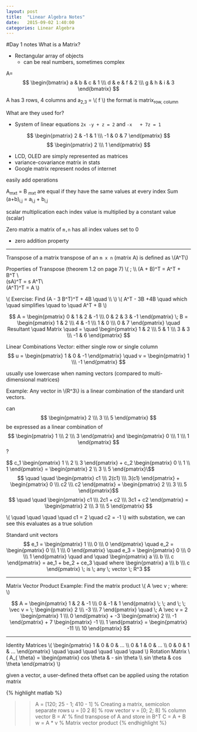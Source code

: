 ```yaml
---
layout: post
title:  "Linear Algebra Notes"
date:   2015-09-02 1:40:00
categories: Linear Algebra
---
```

#Day 1 notes
What is a Matrix?

- Rectangular array of objects
	- can be real numbers, sometimes complex

A=
$$ \begin{bmatrix} a & b & c & 1 \\\ d & e & f & 2 \\\ g & h & i & 3 \end{bmatrix} $$

A has 3 rows, 4 columns and a<sub>2,3</sub> = \\( f \\) the format is matrix<sub>row, column</sub>

What are they used for?

- System of linear equations
`2x -y + z = 2` and `-x   + 7z = 1`

$$ \begin{pmatrix} 2 & -1 & 1 \\\ -1 & 0 & 7 \end{pmatrix} $$
$$ \begin{pmatrix} 2 \\\ 1 \end{pmatrix} $$

- LCD, OLED are simply represented as matrices
- variance-covariance matrix in stats
- Google matrix represent nodes of internet

easily add operations

A<sub>mxt</sub> = B <sub>mxt</sub> are equal if they have the same values at every index
Sum
(a+b)<sub>i,j</sub> = a<sub>i,j</sub> + b<sub>i,j</sub>

scalar multiplication
each index value is multiplied by a constant value (scalar)

Zero matrix	
a matrix of `m,n` has all index values set to 0
- zero addition property

-----
Transpose of a matrix
transpose of an `m x n`  (matrix A) is defined as \\(A^T\\)

Properties of Transpose (theorem 1.2 on page 7)
\\( \; \\\ (A + B)^T = A^T + B^T \\\
(sA)^T = s A^T\\\
(A^T)^T = A \\)

\\( Exercise: Find (A - 3 B^T)^T + 4B \quad \\\ \\)
\\( A^T - 3B +4B  \quad which \quad simplifies \quad to \quad A^T + B \\)

$$
	A = 
		\begin{pmatrix}
		0 & 1 & 2 & -1 \\\
		0 & 2 & 3 & -1
		\end{pmatrix} \;
		B =
		\begin{pmatrix}
		1 & 2 \\\ 4 & -1 \\\ 1 & 0 \\\ 0 & 7 
		\end{pmatrix} \quad Resultant \quad Matrix \quad = \quad \begin{pmatrix} 	
	1 & 2 \\\
	5 & 1 \\\
	3 & 3 \\\
	-1 & 6
	\end{pmatrix}
$$

Linear Combinations	
Vector: either single row or single column
$$ u = \begin{pmatrix} 1 & 0 & -1 \end{pmatrix} \quad  v = \begin{pmatrix} 1 \\\ -1 \end{pmatrix} $$

usually use lowercase when naming vectors (compared to multi-dimensional matrices)

Example: Any vector in \\(R^3\\) is a linear combination of the standard unit vectors.

can 
$$ \begin{pmatrix} 2 \\\ 3 \\\ 5 \end{pmatrix} $$
be expressed as a linear combination of 
$$ \begin{pmatrix} 1 \\\ 2 \\\ 3 \end{pmatrix} and \begin{pmatrix} 0 \\\ 1 \\\ 1 \end{pmatrix} $$ ?


$$ c_1  \begin{pmatrix} 1 \\\ 2 \\\ 3 \end{pmatrix} + c_2 \begin{pmatrix} 0 \\\ 1 \\\ 1 \end{pmatrix}  = \begin{pmatrix} 2 \\\ 3 \\\ 5 \end{pmatrix}\\\$$
$$ \quad \quad \begin{pmatrix} c1 \\\ 2(c1) \\\ 3(c1) \end{pmatrix} +  \begin{pmatrix} 0 \\\ c2 \\\ c2 \end{pmatrix}  = \begin{pmatrix} 2 \\\ 3 \\\ 5 \end{pmatrix}$$
$$ \quad \quad \begin{pmatrix} c1 \\\ 2c1 + c2 \\\ 3c1 + c2 \end{pmatrix} = \begin{pmatrix} 2 \\\ 3 \\\ 5 \end{pmatrix} $$

\\( \quad \quad \quad \quad c1 = 2  \quad  c2 = -1 \\) with substation, we can see this evaluates as  a true solution

Standard unit vectors 
$$ e_1 = \begin{pmatrix} 1 \\\ 0 \\\ 0 \end{pmatrix} \quad e_2 = \begin{pmatrix} 0 \\\ 1 \\\ 0 \end{pmatrix} \quad e_3 = \begin{pmatrix} 0 \\\ 0 \\\ 1 \end{pmatrix} \quad
and \quad \begin{pmatrix} a \\\ b \\\ c \end{pmatrix} = ae_1 + be_2 + ce_3 \quad where \begin{pmatrix} a \\\ b \\\ c \end{pmatrix} \; is \; any \; vector \; R^3 $$

-----
Matrix Vector Product
Example: Find the matrix product \\( A \vec v \; where: \\)

$$
A = \begin{pmatrix} 1 & 2 & -1 \\\ 0 & -1 & 1 \end{pmatrix} \; \; and \; \; \vec v = \; \begin{pmatrix} 2 \\\ -3 \\\  7 \end{pmatrix} \quad \; A \vec v = 2 \begin{pmatrix} 1  \\\ 0 \end{pmatrix} + -3 \begin{pmatrix} 2  \\\ -1 \end{pmatrix} + 7 \begin{pmatrix} -1 \\\ 1 \end{pmatrix}  = \begin{pmatrix} -11 \\\ 10 \end{pmatrix} 
$$

----
Identity Matrices
\\( \begin{pmatrix} 1 & 0 & 0 & ... \\\ 0 & 1 & 0 & ... \\\ 0 & 0 & 1 & ... \end{pmatrix} \quad \quad \quad \quad \quad \quad \\) Rotation Matrix \\(  A_{ \theta} = \begin{pmatrix} cos \theta & - sin \theta \\\ sin \theta & cos \theta \end{pmatrix} \\)

given a vector, a user-defined theta offset can be applied using the rotation matrix

{% highlight matlab %}
>> A = [120; 25 - 1; 410 - 1] % Creating a matrix, semicolon separate rows
>> u = [0 2 8] % row vector
>> v = [0; 2; 8] % column vector
>> B = A' % find transpose of A and store in B^T
>> C = A + B
>> w = A * v % Matrix vector product
{% endhighlight %}
